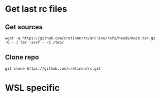 # Get last rc files
## Get sources

``` shell
wget -q https://github.com/cretinon/rc/archive/refs/heads/main.tar.gz -O - | tar -zxvf - -C /tmp/
```

## Clone repo
``` shell
git clone https://github.com/cretinon/rc.git
```
# WSL specific
